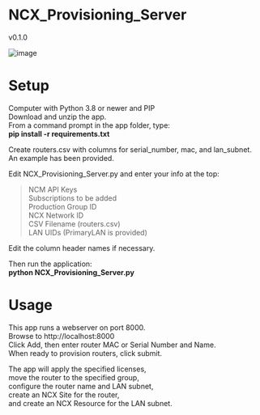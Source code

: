 
NCX_Provisioning_Server
================
v0.1.0

![image](https://github.com/user-attachments/assets/b001c679-2be5-4310-a638-f49e21cfd0cf)

Setup
=====================
Computer with Python 3.8 or newer and PIP  
Download and unzip the app.  
From a command prompt in the app folder, type:  
**pip install -r requirements.txt**  

Create routers.csv with columns for serial_number, mac, and lan_subnet.  
An example has been provided.  

Edit NCX_Provisioning_Server.py and enter your info at the top:
> NCM API Keys  
> Subscriptions to be added  
> Production Group ID  
> NCX Network ID  
> CSV Filename (routers.csv)  
> LAN UIDs (PrimaryLAN is provided)  

Edit the column header names if necessary.

Then run the application:  
**python NCX_Provisioning_Server.py**

Usage
===================
This app runs a webserver on port 8000.  
Browse to http://localhost:8000  
Click Add, then enter router MAC or Serial Number and Name.  
When ready to provision routers, click submit.    

The app will apply the specified licenses,   
move the router to the specified group,  
configure the router name and LAN subnet,  
create an NCX Site for the router,  
and create an NCX Resource for the LAN subnet.  

